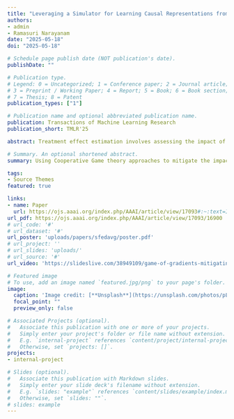 ```yaml
---
title: "Leveraging a Simulator for Learning Causal Representations from Post-Treatment Covariates for CATE"
authors:
- admin
- Ramasuri Narayanam
date: "2025-05-18"
doi: "2025-05-18"

# Schedule page publish date (NOT publication's date).
publishDate: ""

# Publication type.
# Legend: 0 = Uncategorized; 1 = Conference paper; 2 = Journal article;
# 3 = Preprint / Working Paper; 4 = Report; 5 = Book; 6 = Book section;
# 7 = Thesis; 8 = Patent
publication_types: ["1"]

# Publication name and optional abbreviated publication name.
publication: Transactions of Machine Learning Research
publication_short: TMLR'25

abstract: Treatment effect estimation involves assessing the impact of different treatments on individual outcomes. Current methods estimate Conditional Average Treatment Effect (CATE) using observational datasets where covariates are collected before treatment assignment and outcomes are observed afterward, under assumptions like positivity and unconfoundedness. In this paper, we address a scenario where both covariates and outcomes are gathered after treatment. We show that post-treatment covariates render CATE unidentifiable, and recovering CATE requires learning treatment-independent causal representations. Prior work shows that such representations can be learned through contrastive learning if counterfactual supervision is available in observational data. However, since counterfactuals are rare, other works have explored using simulators that offer synthetic counterfactual supervision. Our goal in this paper is to systematically analyze the role of simulators in estimating CATE. We analyze the CATE error of several baselines and highlight their limitations. We then establish a generalization bound that characterizes the CATE error from jointly training on real and simulated distributions, as a function of the real-simulator mismatch. Finally, we introduce SimPONet, a novel method whose loss function is inspired from our generalization bound. We further show how SimPONet adjusts the simulator’s influence on the learning objective based on the simulator’s relevance to the CATE task. We experiment with various DGPs, by systematically varying the real-simulator distribution gap to evaluate SimPONet’s efficacy against state-of-the-art CATE baselines.

# Summary. An optional shortened abstract.
summary: Using Cooperative Game theory approaches to mitigate the impace of noisy clients in Federated Learning.

tags:
- Source Themes
featured: true

links:
- name: Paper
  url: https://ojs.aaai.org/index.php/AAAI/article/view/17093#:~:text=In%20this%20setup%2C%20each%20client's,other%20clients%20or%20the%20server.&text=Using%20this%20game%2C%20we%20compute,relevant%20clients%20with%20high%20probability.
url_pdf: https://ojs.aaai.org/index.php/AAAI/article/view/17093/16900
# url_code: '#'
# url_dataset: '#'
url_poster: 'uploads/papers/sfedavg/poster.pdf'
# url_project: ''
# url_slides: 'uploads/'
# url_source: '#'
url_video: 'https://slideslive.com/38949109/game-of-gradients-mitigating-irrelevant-clients-in-federated-learning'

# Featured image
# To use, add an image named `featured.jpg/png` to your page's folder. 
image:
  caption: 'Image credit: [**Unsplash**](https://unsplash.com/photos/pLCdAaMFLTE)'
  focal_point: ""
  preview_only: false

# Associated Projects (optional).
#   Associate this publication with one or more of your projects.
#   Simply enter your project's folder or file name without extension.
#   E.g. `internal-project` references `content/project/internal-project/index.md`.
#   Otherwise, set `projects: []`.
projects:
- internal-project

# Slides (optional).
#   Associate this publication with Markdown slides.
#   Simply enter your slide deck's filename without extension.
#   E.g. `slides: "example"` references `content/slides/example/index.md`.
#   Otherwise, set `slides: ""`.
# slides: example
---
```


